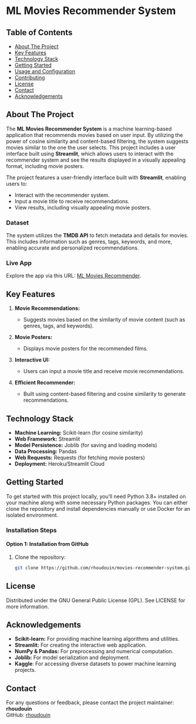 # ML Movies Recommender System

## Table of Contents
- [About The Project](#about-the-project)
- [Key Features](#key-features)
- [Technology Stack](#technology-stack)
- [Getting Started](#getting-started)
- [Usage and Configuration](#usage-and-configuration)
- [Contributing](#contributing)
- [License](#license)
- [Contact](#contact)
- [Acknowledgements](#acknowledgements)

## About The Project

The **ML Movies Recommender System** is a machine learning-based application that recommends movies based on user input. By utilizing the power of cosine similarity and content-based filtering, the system suggests movies similar to the one the user selects. This project includes a user interface built using **Streamlit**, which allows users to interact with the recommender system and see the results displayed in a visually appealing format, including movie posters.

The project features a user-friendly interface built with **Streamlit**, enabling users to:  
- Interact with the recommender system.  
- Input a movie title to receive recommendations.  
- View results, including visually appealing movie posters.

### Dataset

The system utilizes the **TMDB API** to fetch metadata and details for movies. This includes information such as genres, tags, keywords, and more, enabling accurate and personalized recommendations.

### Live App
Explore the app via this URL: [ML Movies Recommender](https://ricky-ml-movies-recommender.streamlit.app/).

## Key Features

1. **Movie Recommendations:**
   - Suggests movies based on the similarity of movie content (such as genres, tags, and keywords).

2. **Movie Posters:**
   - Displays movie posters for the recommended films.

3. **Interactive UI:**
   - Users can input a movie title and receive movie recommendations.

4. **Efficient Recommender:**
   - Built using content-based filtering and cosine similarity to generate recommendations.

## Technology Stack

- **Machine Learning:** Scikit-learn (for cosine similarity)
- **Web Framework:** Streamlit
- **Model Persistence:** Joblib (for saving and loading models)
- **Data Processing:** Pandas
- **Web Requests:** Requests (for fetching movie posters)
- **Deployment:** Heroku/Streamlit Cloud

## Getting Started

To get started with this project locally, you’ll need Python 3.8+ installed on your machine along with some necessary Python packages. You can either clone the repository and install dependencies manually or use Docker for an isolated environment.

### Installation Steps

#### Option 1: Installation from GitHub

1. Clone the repository:
   ```bash
   git clone https://github.com/rhoudouin/movies-recommender-system.git

## License

Distributed under the GNU General Public License (GPL). See LICENSE for more information.


## Acknowledgements

- **Scikit-learn:** For providing machine learning algorithms and utilities.
- **Streamlit:** For creating the interactive web application.
- **NumPy & Pandas:** For preprocessing and numerical computation.
- **Joblib:** For model serialization and deployment.
- **Kaggle**: For accessing diverse datasets to power machine learning projects.

## Contact

For any questions or feedback, please contact the project maintainer: **rhoudouin**  
GitHub: [rhoudouin](https://github.com/rhoudouin)




